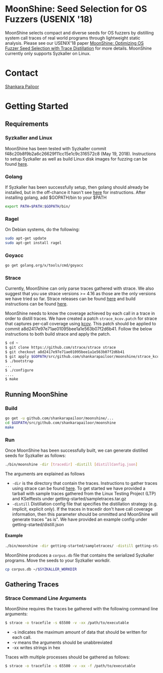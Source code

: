 # MoonShine: Seed Selection for OS Fuzzers (USENIX '18)

MoonShine selects compact and diverse seeds for OS fuzzers by distilling system call traces of real world programs through lightweight static analysis. Please see our USENIX'18 paper [MoonShine: Optimizing OS Fuzzer Seed Selection with Trace Distillation](http://www.cs.columbia.edu/~suman/docs/moonshine.pdf) for more details. MoonShine currently only supports Syzkaller on Linux. 

# Contact
[Shankara Pailoor](shankarapailoor@gmail.com)

# Getting Started

## Requirements

### Syzkaller and Linux
MoonShine has been tested with Syzkaller commit f48c20b8f9b2a6c26629f11cc15e1c9c316572c8 (May 19, 2018). Instructions to setup Syzkaller as well as build Linux disk images for fuzzing can be found [here](https://github.com/google/syzkaller/blob/master/docs/linux/setup_ubuntu-host_qemu-vm_x86-64-kernel.md). 


### Golang
If Syzkaller has been successfully setup, then golang should already be installed, but in the off-chance it hasn't see [here](https://golang.org/doc/install) for instructions. After installing golang, add $GOPATH/bin to your $PATH
```bash
export PATH=$PATH:$GOPATH/bin/
```

### Ragel
On Debian systems, do the following:
```bash
sudo apt-get update
sudo apt-get install ragel
```

### Goyacc
```bash
go get golang.org/x/tools/cmd/goyacc
```

### Strace
Currently, MoonShine can only parse traces gathered with strace. We also suggest that you use strace versions >= 4.16 as those are the only versions we have tried so far. Strace releases can be found [here](https://github.com/strace/strace/releases) and build instructions can be found [here](https://github.com/strace/strace/blob/master/INSTALL).

MoonShine needs to know the coverage achieved by each call in a trace in order to distill traces. We have created a patch ```strace_kcov.patch``` for strace that captures per-call coverage using [kcov](https://lwn.net/Articles/671640/). This patch should be applied to commit a8d2417e97e71ae01095bee1a1e563b07f2d6b41. Follow the below instructions to both build strace and apply the patch.
```bash
$ cd ~
$ git clone https://github.com/strace/strace strace
$ git checkout a8d2417e97e71ae01095bee1a1e563b07f2d6b41
$ git apply $GOPATH/src/github.com/shankarapailoor/moonshine/strace_kcov.patch
$ ./bootstrap
...
$ ./configure
....
$ make
```

## Running MoonShine

### Build


```bash
go get -u github.com/shankarapailoor/moonshine/...
cd $GOPATH/src/github.com/shankarapailoor/moonshine
make
```

### Run
Once MoonShine has been successfully built, we can generate distilled seeds for Syzkaller as follows:

```bash
./bin/moonshine -dir [tracedir] -distill [distillConfig.json]

```
The arguments are explained as follows
* ```-dir``` is the directory that contain the traces. Instructions to gather traces using strace can be found [here](docs/tracegen.md). To get started we have provided a tarball with sample traces gathered from the Linux Testing Project (LTP) and KSelftests under getting-started/sampletraces.tar.gz
* ```-distill``` Distillation config file that specifies the distillation strategy (e.g. implicit, explicit only). If the traces in tracedir don't have call coverage information, then this parameter should be ommitted and MoonShine will generate traces "as is". We have provided an example config under getting-started/distill.json
#### Example

```bash
./bin/moonshine -dir getting-started/sampletraces/ -distill getting-started/distill.json
```

MoonShine produces a ```corpus.db``` file that contains the serialized Syzkaller programs. Move the seeds to your Syzkaller workdir.  
 
```bash
cp corpus.db ~/$SYZKALLER_WORKDIR
```

## Gathering Traces

### Strace Command Line Arguments
MoonShine requires the traces be gathered with the following command line arguments:

```bash
$ strace -o tracefile -s 65500 -v -xx /path/to/executable
```
* -s indicates the maximum amount of data that should be written for each call.
* -v means the arguments should be unabbreviated
* -xx writes strings in hex

Traces with multiple processes should be gathered as follows:

```bash
$ strace -o tracefile -s 65500 -v -xx -f /path/to/executable
```

###
